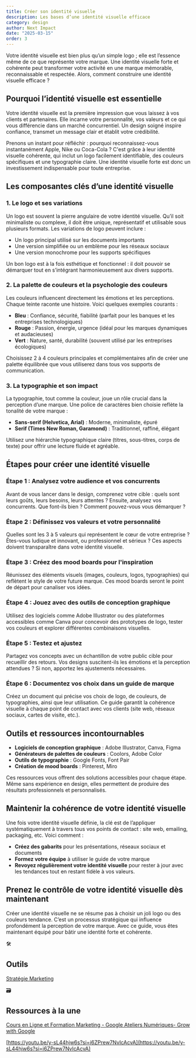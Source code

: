 ```yaml
---
title: Créer son identité visuelle
description: Les bases d’une identité visuelle efficace
category: design
author: Next Impact
date: "2025-03-15"
order: 3
---
```


Votre identité visuelle est bien plus qu’un simple logo ; elle est l’essence même de ce que représente votre marque. Une identité visuelle forte et cohérente peut transformer votre activité en une marque mémorable, reconnaissable et respectée. Alors, comment construire une identité visuelle efficace ? 

## Pourquoi l’identité visuelle est essentielle

Votre identité visuelle est la première impression que vous laissez à vos clients et partenaires. Elle incarne votre personnalité, vos valeurs et ce qui vous différencie dans un marché concurrentiel. Un design soigné inspire confiance, transmet un message clair et établit votre crédibilité.

Prenons un instant pour réfléchir : pourquoi reconnaissez-vous instantanément Apple, Nike ou Coca-Cola ? C'est grâce à leur identité visuelle cohérente, qui inclut un logo facilement identifiable, des couleurs spécifiques et une typographie claire. Une identité visuelle forte est donc un investissement indispensable pour toute entreprise.

## Les composantes clés d’une identité visuelle

### 1. **Le logo et ses variations**

Un logo est souvent la pierre angulaire de votre identité visuelle. Qu’il soit minimaliste ou complexe, il doit être unique, représentatif et utilisable sous plusieurs formats. Les variations de logo peuvent inclure :

- Un logo principal utilisé sur les documents importants
- Une version simplifiée ou un emblème pour les réseaux sociaux
- Une version monochrome pour les supports spécifiques

Un bon logo est à la fois esthétique et fonctionnel : il doit pouvoir se démarquer tout en s’intégrant harmonieusement aux divers supports.

### 2. **La palette de couleurs et la psychologie des couleurs**

Les couleurs influencent directement les émotions et les perceptions. Chaque teinte raconte une histoire. Voici quelques exemples courants :

- **Bleu** : Confiance, sécurité, fiabilité (parfait pour les banques et les entreprises technologiques)
- **Rouge** : Passion, énergie, urgence (idéal pour les marques dynamiques et audacieuses)
- **Vert** : Nature, santé, durabilité (souvent utilisé par les entreprises écologiques)

Choisissez 2 à 4 couleurs principales et complémentaires afin de créer une palette équilibrée que vous utiliserez dans tous vos supports de communication.

### 3. **La typographie et son impact**

La typographie, tout comme la couleur, joue un rôle crucial dans la perception d’une marque. Une police de caractères bien choisie reflète la tonalité de votre marque :

- **Sans-serif (Helvetica, Arial)** : Moderne, minimaliste, épuré
- **Serif (Times New Roman, Garamond)** : Traditionnel, raffiné, élégant

Utilisez une hiérarchie typographique claire (titres, sous-titres, corps de texte) pour offrir une lecture fluide et agréable.

## Étapes pour créer une identité visuelle

### Étape 1 : **Analysez votre audience et vos concurrents**

Avant de vous lancer dans le design, comprenez votre cible : quels sont leurs goûts, leurs besoins, leurs attentes ? Ensuite, analysez vos concurrents. Que font-ils bien ? Comment pouvez-vous vous démarquer ?

### Étape 2 : **Définissez vos valeurs et votre personnalité**

Quelles sont les 3 à 5 valeurs qui représentent le cœur de votre entreprise ? Êtes-vous ludique et innovant, ou professionnel et sérieux ? Ces aspects doivent transparaître dans votre identité visuelle.

### Étape 3 : **Créez des mood boards pour l'inspiration**

Réunissez des éléments visuels (images, couleurs, logos, typographies) qui reflètent le style de votre future marque. Ces mood boards seront le point de départ pour canaliser vos idées.

### Étape 4 : **Jouez avec des outils de conception graphique**

Utilisez des logiciels comme Adobe Illustrator ou des plateformes accessibles comme Canva pour concevoir des prototypes de logo, tester vos couleurs et explorer différentes combinaisons visuelles.

### Étape 5 : **Testez et ajustez**

Partagez vos concepts avec un échantillon de votre public cible pour recueillir des retours. Vos designs suscitent-ils les émotions et la perception attendues ? Si non, apportez les ajustements nécessaires.

### Étape 6 : **Documentez vos choix dans un guide de marque**

Créez un document qui précise vos choix de logo, de couleurs, de typographies, ainsi que leur utilisation. Ce guide garantit la cohérence visuelle à chaque point de contact avec vos clients (site web, réseaux sociaux, cartes de visite, etc.).

## Outils et ressources incontournables

- **Logiciels de conception graphique** : Adobe Illustrator, Canva, Figma
- **Générateurs de palettes de couleurs** : Coolors, Adobe Color
- **Outils de typographie** : Google Fonts, Font Pair
- **Création de mood boards** : Pinterest, Miro

Ces ressources vous offrent des solutions accessibles pour chaque étape. Même sans expérience en design, elles permettent de produire des résultats professionnels et personnalisés.

## Maintenir la cohérence de votre identité visuelle

Une fois votre identité visuelle définie, la clé est de l’appliquer systématiquement à travers tous vos points de contact : site web, emailing, packaging, etc. Voici comment :

- **Créez des gabarits** pour les présentations, réseaux sociaux et documents
- **Formez votre équipe** à utiliser le guide de votre marque
- **Revoyez régulièrement votre identité visuelle** pour rester à jour avec les tendances tout en restant fidèle à vos valeurs.

## Prenez le contrôle de votre identité visuelle dès maintenant

Créer une identité visuelle ne se résume pas à choisir un joli logo ou des couleurs tendance. C’est un processus stratégique qui influence profondément la perception de votre marque. Avec ce guide, vous êtes maintenant équipé pour bâtir une identité forte et cohérente.

<aside>
🛠️

## Outils

[Stratégie Marketing](https://www.notion.so/Strat-gie-Marketing-17b3c8ef34fa8092ba67c23109cf8085?pvs=21) 

</aside>

<aside>
🗃️

## Ressources à la une

[Cours en Ligne et Formation Marketing - Google Ateliers Numériques- Grow with Google](https://grow.google/intl/fr_fr/courses-and-tools/?category=career&topic=digital-marketing)

[https://youtu.be/y-sL44hjw6s?si=i6ZPrew7NvIcAcvA](https://youtu.be/y-sL44hjw6s?si=i6ZPrew7NvIcAcvA)

</aside>